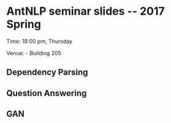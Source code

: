 # AntNLP seminar slides -- 2017 Spring

Time: 18:00 pm, Thursday

Venue: - Building 205


## Dependency Parsing

## Question Answering

## GAN
